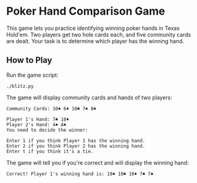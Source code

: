 # Poker Hand Comparison Game
This game lets you practice identifying winning poker hands in Texas Hold'em. Two players get two hole cards each, and five community cards are dealt. Your task is to determine which player has the winning hand.

## How to Play
Run the game script:

```
./blitz.py
```
The game will display community cards and hands of two players:

```
Community Cards: 10♠ 6♦ 10♣ 7♠ 8♠

Player 1's Hand: 7♣ 10♦
Player 2's Hand: 4♠ A♠
You need to decide the winner:

Enter 1 if you think Player 1 has the winning hand.
Enter 2 if you think Player 2 has the winning hand.
Enter t if you think it's a tie.
```
The game will tell you if you're correct and will display the winning hand:

```
Correct! Player 1's winning hand is: 10♠ 10♣ 10♦ 7♣ 7♠
```
